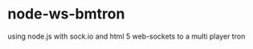 node-ws-bmtron
==============

using node.js with sock.io and html 5 web-sockets to a multi player tron